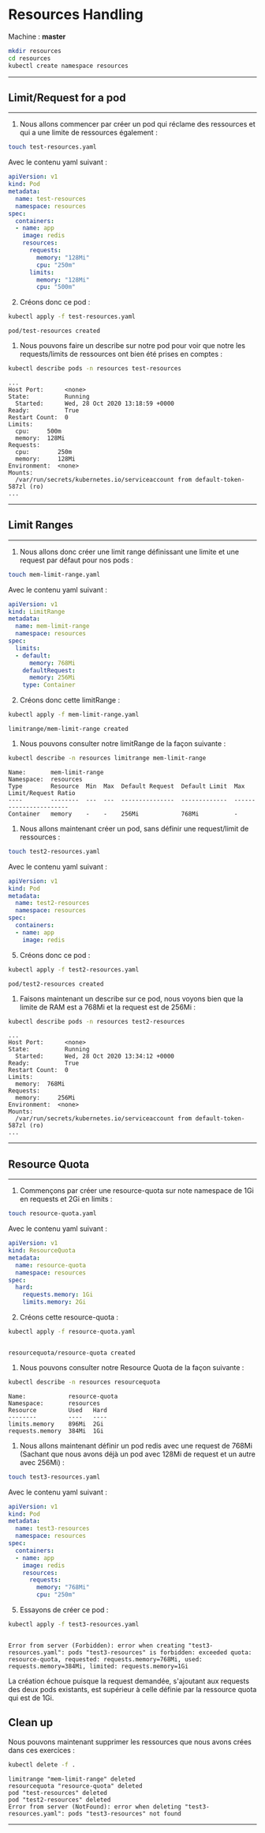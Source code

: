 # Resources Handling

Machine : **master**

~~~~~~~~~~~~~~~~~~~~~~~~~~~~~~~~~~~~~~~~~~ {.zsh .numberLines}
mkdir resources
cd resources
kubectl create namespace resources
~~~~~~~~~~~~~~~~~~~~~~~~~~~~~~~~~~~~~~~~~~

<hr>

## Limit/Request for a pod

<hr>


1. Nous allons commencer par créer un pod qui réclame des ressources et qui a une limite de ressources également :

~~~~~~~~~~~~~~~~~~~~~~~~~~~~~~~~~~~~~~~~~~ {.zsh .numberLines}
touch test-resources.yaml
~~~~~~~~~~~~~~~~~~~~~~~~~~~~~~~~~~~~~~~~~~

Avec le contenu yaml suivant :

~~~~~~~~~~~~~~~~~~~~~~~~~~~~~~~~~~~~~~~~~~ {.yaml .numberLines}
apiVersion: v1
kind: Pod
metadata:
  name: test-resources
  namespace: resources
spec:
  containers:
  - name: app
    image: redis
    resources:
      requests:
        memory: "128Mi"
        cpu: "250m"
      limits:
        memory: "128Mi"
        cpu: "500m"
~~~~~~~~~~~~~~~~~~~~~~~~~~~~~~~~~~~~~~~~~~

2. Créons donc ce pod :

~~~~~~~~~~~~~~~~~~~~~~~~~~~~~~~~~~~~~~~~~~ {.zsh .numberLines}
kubectl apply -f test-resources.yaml
~~~~~~~~~~~~~~~~~~~~~~~~~~~~~~~~~~~~~~~~~~
~~~~~~~~~~~~~~~~~~~~~~~~~~~~~~~~~~~~~~~~~~ {.zsh}
pod/test-resources created
~~~~~~~~~~~~~~~~~~~~~~~~~~~~~~~~~~~~~~~~~~

1. Nous pouvons faire un describe sur notre pod pour voir que notre les requests/limits de ressources ont bien été prises en comptes :

~~~~~~~~~~~~~~~~~~~~~~~~~~~~~~~~~~~~~~~~~~ {.zsh .numberLines}
kubectl describe pods -n resources test-resources
~~~~~~~~~~~~~~~~~~~~~~~~~~~~~~~~~~~~~~~~~~
~~~~~~~~~~~~~~~~~~~~~~~~~~~~~~~~~~~~~~~~~~ {.zsh}
...
Host Port:      <none>
State:          Running
  Started:      Wed, 28 Oct 2020 13:18:59 +0000
Ready:          True
Restart Count:  0
Limits:
  cpu:     500m
  memory:  128Mi
Requests:
  cpu:        250m
  memory:     128Mi
Environment:  <none>
Mounts:
  /var/run/secrets/kubernetes.io/serviceaccount from default-token-587zl (ro)
...
~~~~~~~~~~~~~~~~~~~~~~~~~~~~~~~~~~~~~~~~~~


<hr>

## Limit Ranges

<hr>

1. Nous allons donc créer une limit range définissant une limite et une request par défaut pour nos pods :

~~~~~~~~~~~~~~~~~~~~~~~~~~~~~~~~~~~~~~~~~~ {.zsh .numberLines}
touch mem-limit-range.yaml
~~~~~~~~~~~~~~~~~~~~~~~~~~~~~~~~~~~~~~~~~~

Avec le contenu yaml suivant :

~~~~~~~~~~~~~~~~~~~~~~~~~~~~~~~~~~~~~~~~~~ {.yaml .numberLines}
apiVersion: v1
kind: LimitRange
metadata:
  name: mem-limit-range
  namespace: resources
spec:
  limits:
  - default:
      memory: 768Mi
    defaultRequest:
      memory: 256Mi
    type: Container
~~~~~~~~~~~~~~~~~~~~~~~~~~~~~~~~~~~~~~~~~~

2. Créons donc cette limitRange :

~~~~~~~~~~~~~~~~~~~~~~~~~~~~~~~~~~~~~~~~~~ {.zsh .numberLines}
kubectl apply -f mem-limit-range.yaml
~~~~~~~~~~~~~~~~~~~~~~~~~~~~~~~~~~~~~~~~~~
~~~~~~~~~~~~~~~~~~~~~~~~~~~~~~~~~~~~~~~~~~ {.zsh}
limitrange/mem-limit-range created
~~~~~~~~~~~~~~~~~~~~~~~~~~~~~~~~~~~~~~~~~~

1. Nous pouvons consulter notre limitRange de la façon suivante :

~~~~~~~~~~~~~~~~~~~~~~~~~~~~~~~~~~~~~~~~~~ {.zsh .numberLines}
kubectl describe -n resources limitrange mem-limit-range
~~~~~~~~~~~~~~~~~~~~~~~~~~~~~~~~~~~~~~~~~~
~~~~~~~~~~~~~~~~~~~~~~~~~~~~~~~~~~~~~~~~~~ {.zsh}
Name:       mem-limit-range
Namespace:  resources
Type        Resource  Min  Max  Default Request  Default Limit  Max Limit/Request Ratio
----        --------  ---  ---  ---------------  -------------  -----------------------
Container   memory    -    -    256Mi            768Mi          -
~~~~~~~~~~~~~~~~~~~~~~~~~~~~~~~~~~~~~~~~~~

1. Nous allons maintenant créer un pod, sans définir une request/limit de ressources :

~~~~~~~~~~~~~~~~~~~~~~~~~~~~~~~~~~~~~~~~~~ {.zsh .numberLines}
touch test2-resources.yaml
~~~~~~~~~~~~~~~~~~~~~~~~~~~~~~~~~~~~~~~~~~

Avec le contenu yaml suivant :

~~~~~~~~~~~~~~~~~~~~~~~~~~~~~~~~~~~~~~~~~~ {.yaml .numberLines}
apiVersion: v1
kind: Pod
metadata:
  name: test2-resources
  namespace: resources
spec:
  containers:
  - name: app
    image: redis
~~~~~~~~~~~~~~~~~~~~~~~~~~~~~~~~~~~~~~~~~~

5. Créons donc ce pod :

~~~~~~~~~~~~~~~~~~~~~~~~~~~~~~~~~~~~~~~~~~ {.zsh .numberLines}
kubectl apply -f test2-resources.yaml
~~~~~~~~~~~~~~~~~~~~~~~~~~~~~~~~~~~~~~~~~~
~~~~~~~~~~~~~~~~~~~~~~~~~~~~~~~~~~~~~~~~~~ {.zsh}
pod/test2-resources created
~~~~~~~~~~~~~~~~~~~~~~~~~~~~~~~~~~~~~~~~~~

1. Faisons maintenant un describe sur ce pod, nous voyons bien que la limite de RAM est a 768Mi et la request est de 256Mi :

~~~~~~~~~~~~~~~~~~~~~~~~~~~~~~~~~~~~~~~~~~ {.zsh .numberLines}
kubectl describe pods -n resources test2-resources
~~~~~~~~~~~~~~~~~~~~~~~~~~~~~~~~~~~~~~~~~~
~~~~~~~~~~~~~~~~~~~~~~~~~~~~~~~~~~~~~~~~~~ {.zsh}
...
Host Port:      <none>
State:          Running
  Started:      Wed, 28 Oct 2020 13:34:12 +0000
Ready:          True
Restart Count:  0
Limits:
  memory:  768Mi
Requests:
  memory:     256Mi
Environment:  <none>
Mounts:
  /var/run/secrets/kubernetes.io/serviceaccount from default-token-587zl (ro)
...
~~~~~~~~~~~~~~~~~~~~~~~~~~~~~~~~~~~~~~~~~~

<hr>

## Resource Quota

<hr>

1. Commençons par créer une resource-quota sur note namespace de 1Gi en requests et 2Gi en limits :

~~~~~~~~~~~~~~~~~~~~~~~~~~~~~~~~~~~~~~~~~~ {.zsh .numberLines}
touch resource-quota.yaml
~~~~~~~~~~~~~~~~~~~~~~~~~~~~~~~~~~~~~~~~~~

Avec le contenu yaml suivant :

~~~~~~~~~~~~~~~~~~~~~~~~~~~~~~~~~~~~~~~~~~ {.yaml .numberLines}
apiVersion: v1
kind: ResourceQuota
metadata:
  name: resource-quota
  namespace: resources
spec:
  hard:
    requests.memory: 1Gi
    limits.memory: 2Gi
~~~~~~~~~~~~~~~~~~~~~~~~~~~~~~~~~~~~~~~~~~

2. Créons cette resource-quota :

~~~~~~~~~~~~~~~~~~~~~~~~~~~~~~~~~~~~~~~~~~ {.zsh .numberLines}
kubectl apply -f resource-quota.yaml
~~~~~~~~~~~~~~~~~~~~~~~~~~~~~~~~~~~~~~~~~~
~~~~~~~~~~~~~~~~~~~~~~~~~~~~~~~~~~~~~~~~~~ {.zsh}

resourcequota/resource-quota created
~~~~~~~~~~~~~~~~~~~~~~~~~~~~~~~~~~~~~~~~~~

1. Nous pouvons consulter notre Resource Quota de la façon suivante :

~~~~~~~~~~~~~~~~~~~~~~~~~~~~~~~~~~~~~~~~~~ {.zsh .numberLines}
kubectl describe -n resources resourcequota
~~~~~~~~~~~~~~~~~~~~~~~~~~~~~~~~~~~~~~~~~~

~~~~~~~~~~~~~~~~~~~~~~~~~~~~~~~~~~~~~~~~~~ {.zsh}
Name:            resource-quota
Namespace:       resources
Resource         Used   Hard
--------         ----   ----
limits.memory    896Mi  2Gi
requests.memory  384Mi  1Gi
~~~~~~~~~~~~~~~~~~~~~~~~~~~~~~~~~~~~~~~~~~

1. Nous allons maintenant définir un pod redis avec une request de 768Mi (Sachant que nous avons déjà un pod avec 128Mi de request et un autre avec 256Mi) :

~~~~~~~~~~~~~~~~~~~~~~~~~~~~~~~~~~~~~~~~~~ {.zsh .numberLines}
touch test3-resources.yaml
~~~~~~~~~~~~~~~~~~~~~~~~~~~~~~~~~~~~~~~~~~

Avec le contenu yaml suivant :

~~~~~~~~~~~~~~~~~~~~~~~~~~~~~~~~~~~~~~~~~~ {.yaml .numberLines}
apiVersion: v1
kind: Pod
metadata:
  name: test3-resources
  namespace: resources
spec:
  containers:
  - name: app
    image: redis
    resources:
      requests:
        memory: "768Mi"
        cpu: "250m"
~~~~~~~~~~~~~~~~~~~~~~~~~~~~~~~~~~~~~~~~~~

5. Essayons de créer ce pod :

~~~~~~~~~~~~~~~~~~~~~~~~~~~~~~~~~~~~~~~~~~ {.zsh .numberLines}
kubectl apply -f test3-resources.yaml

~~~~~~~~~~~~~~~~~~~~~~~~~~~~~~~~~~~~~~~~~~
~~~~~~~~~~~~~~~~~~~~~~~~~~~~~~~~~~~~~~~~~~ {.zsh}

Error from server (Forbidden): error when creating "test3-resources.yaml": pods "test3-resources" is forbidden: exceeded quota: resource-quota, requested: requests.memory=768Mi, used: requests.memory=384Mi, limited: requests.memory=1Gi
~~~~~~~~~~~~~~~~~~~~~~~~~~~~~~~~~~~~~~~~~~

La création échoue puisque la request demandée, s'ajoutant aux requests des deux pods existants, est supérieur à celle définie par la ressource quota qui est de 1Gi.

## Clean up

Nous pouvons maintenant supprimer les ressources que nous avons crées dans ces exercices :

~~~~~~~~~~~~~~~~~~~~~~~~~~~~~~~~~~~~~~~~~~ {.zsh .numberLines}
kubectl delete -f .
~~~~~~~~~~~~~~~~~~~~~~~~~~~~~~~~~~~~~~~~~~
~~~~~~~~~~~~~~~~~~~~~~~~~~~~~~~~~~~~~~~~~~ {.zsh}
limitrange "mem-limit-range" deleted
resourcequota "resource-quota" deleted
pod "test-resources" deleted
pod "test2-resources" deleted
Error from server (NotFound): error when deleting "test3-resources.yaml": pods "test3-resources" not found
~~~~~~~~~~~~~~~~~~~~~~~~~~~~~~~~~~~~~~~~~~


<hr>

